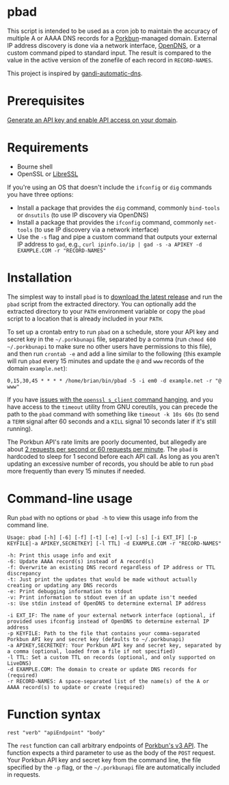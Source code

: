 # pbad

This script is intended to be used as a cron job to maintain the accuracy of multiple A or AAAA DNS records for a [Porkbun](https://porkbun.com/)-managed domain. External IP address discovery is done via a network interface, [OpenDNS](http://www.opendns.com), or a custom command piped to standard input. The result is compared to the value in the active version of the zonefile of each record in `RECORD-NAMES`.

This project is inspired by [gandi-automatic-dns](https://github.com/brianreumere/gandi-automatic-dns).

# Prerequisites

[Generate an API key and enable API access on your domain](https://kb.porkbun.com/article/190-getting-started-with-the-porkbun-api).

# Requirements

  * Bourne shell
  * OpenSSL or [LibreSSL](http://www.libressl.org)

If you're using an OS that doesn't include the `ifconfig` or `dig` commands you have three options:
  * Install a package that provides the `dig` command, commonly `bind-tools` or `dnsutils` (to use IP discovery via OpenDNS)
  * Install a package that provides the `ifconfig` command, commonly `net-tools` (to use IP discovery via a network interface)
  * Use the `-s` flag and pipe a custom command that outputs your external IP address to `gad`, e.g., ```curl ipinfo.io/ip | gad -s -a APIKEY -d EXAMPLE.COM -r "RECORD-NAMES"```

# Installation

The simplest way to install `pbad` is to [download the latest release](https://github.com/brianreumere/porkbun-automatic-dns/releases/latest) and run the `pbad` script from the extracted directory. You can optionally add the extracted directory to your `PATH` environment variable or copy the `pbad` script to a location that is already included in your `PATH`.

To set up a crontab entry to run `pbad` on a schedule, store your API key and secret key in the `~/.porkbunapi` file, separated by a comma (run `chmod 600 ~/.porkbunapi` to make sure no other users have permissions to this file), and then run `crontab -e` and add a line similar to the following (this example will run `pbad` every 15 minutes and update the `@` and `www` records of the domain `example.net`):

```
0,15,30,45 * * * * /home/brian/bin/pbad -5 -i em0 -d example.net -r "@ www"
```

If you have [issues with the `openssl s_client` command hanging](https://github.com/brianreumere/gandi-automatic-dns/issues/31), and you have access to the `timeout` utility from GNU coreutils, you can precede the path to the `pbad` command with something like `timeout -k 10s 60s` (to send a `TERM` signal after 60 seconds and a `KILL` signal 10 seconds later if it's still running).

The Porkbun API's rate limits are poorly documented, but allegedly are about [2 requests per second or 60 requests per minute](https://github.com/cullenmcdermott/terraform-provider-porkbun/issues/23#issuecomment-1366859999). The `pbad` is hardcoded to sleep for 1 second before each API call. As long as you aren't updating an excessive number of records, you should be able to run `pbad` more frequently than every 15 minutes if needed.

# Command-line usage

Run `pbad` with no options or `pbad -h` to view this usage info from the command line.

```
Usage: pbad [-h] [-6] [-f] [-t] [-e] [-v] [-s] [-i EXT_IF] [-p KEYFILE|-a APIKEY,SECRETKEY] [-l TTL] -d EXAMPLE.COM -r "RECORD-NAMES"

-h: Print this usage info and exit
-6: Update AAAA record(s) instead of A record(s)
-f: Overwrite an existing DNS record regardless of IP address or TTL discrepancy
-t: Just print the updates that would be made without actually creating or updating any DNS records
-e: Print debugging information to stdout
-v: Print information to stdout even if an update isn't needed
-s: Use stdin instead of OpenDNS to determine external IP address

-i EXT_IF: The name of your external network interface (optional, if provided uses ifconfig instead of OpenDNS to determine external IP address
-p KEYFILE: Path to the file that contains your comma-separated Porkbun API key and secret key (defaults to ~/.porkbunapi)
-a APIKEY,SECRETKEY: Your Porkbun API key and secret key, separated by a comma (optional, loaded from a file if not specified)
-l TTL: Set a custom TTL on records (optional, and only supported on LiveDNS)
-d EXAMPLE.COM: The domain to create or update DNS records for (required)
-r RECORD-NAMES: A space-separated list of the name(s) of the A or AAAA record(s) to update or create (required)
```

# Function syntax

```
rest "verb" "apiEndpoint" "body"
```

The `rest` function can call arbitrary endpoints of [Porkbun's v3 API](https://porkbun.com/api/json/v3/documentation). The function expects a third parameter to use as the body of the `POST` request. Your Porkbun API key and secret key from the command line, the file specified by the `-p` flag, or the `~/.porkbunapi` file are automatically included in requests.

